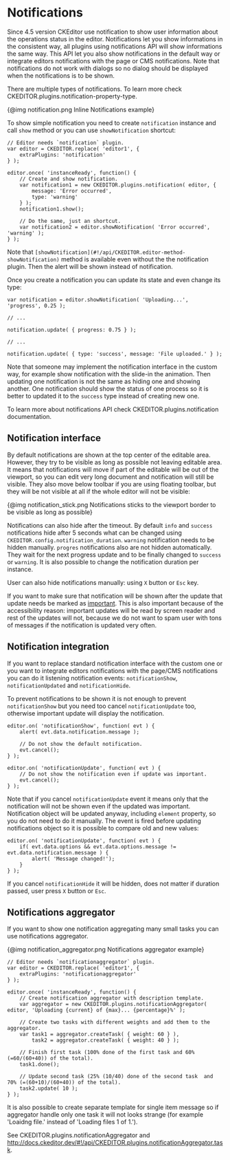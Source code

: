 <!--
Copyright (c) 2003-2015, CKSource - Frederico Knabben. All rights reserved.
For licensing, see LICENSE.md.
-->

# Notifications

Since 4.5 version CKEditor use notification to show user information about the operations status in the editor. Notifications let you show informations in the consistent way, all plugins using notifications API will show informations the same way. This API let you also show notifications in the default way or integrate editors notifications with the page or CMS notifications. Note that notifications do not work with dialogs so no dialog should be displayed when the notifications is to be shown.

There are multiple types of notifications. To learn more check CKEDITOR.plugins.notification-property-type.

{@img notification.png Inline Notifications example}

To show simple notification you need to create `notification` instance and call `show` method or you can use `showNotification` shortcut:

	// Editor needs `notification` plugin.
	var editor = CKEDITOR.replace( 'editor1', {
		extraPlugins: 'notification'
	} );

	editor.once( 'instanceReady', function() {
		// Create and show notification.
		var notification1 = new CKEDITOR.plugins.notification( editor, {
			message: 'Error occurred',
			type: 'warning'
		} );
		notification1.show();

		// Do the same, just an shortcut.
		var notification2 = editor.showNotification( 'Error occurred', 'warning' );
	} );

Note that `[showNotification](#!/api/CKEDITOR.editor-method-showNotification)` method is available even without the the notification plugin. Then the alert will be shown instead of notification.

Once you create a notification you can update its state and even change its type:

	var notification = editor.showNotification( 'Uploading...', 'progress', 0.25 );

	// ...

	notification.update( { progress: 0.75 } );

	// ...

	notification.update( { type: 'success', message: 'File uploaded.' } );

Note that someone may implement the notification interface in the custom way, for example show notification with the slide-in the animation. Then updating one notification is not the same as hiding one and showing another. One notification should show the status of one process so it is better to updated it to the `success` type instead of creating new one.

To learn more about notifications API check CKEDITOR.plugins.notification documentation.

## Notification interface

By default notifications are shown at the top center of the editable area. However, they try to be visible as long as possible not leaving editable area. It means that notifications will move if part of the editable will be out of the viewport, so you can edit very long document and notification will still be visible. They also move below toolbar if you are using floating toolbar, but they will be not visible at all if the whole editor will not be visible:

{@img notification_stick.png Notifications sticks to the viewport border to be visible as long as possible}

Notifications can also hide after the timeout. By default `info` and `success` notifications hide after 5 seconds what can be changed using `CKEDITOR.config.notification_duration`. `warning` notification needs to be hidden manually. `progres` notifications also are not hidden automatically. They wait for the next progress update and to be finally changed to `success` or `warning`. It is also possible to change the notification duration per instance.

User can also hide notifications manually: using `X` button or `Esc` key.

If you want to make sure that notification will be shown after the update that update needs be marked as
[important](#!/api/CKEDITOR.plugins.notification-method-update). This is also important because of the accessibility reason: important updates will be read by screen reader and rest of the updates will not, because we do not want to spam user with tons of messages if the notification is updated very often.

## Notification integration

If you want to replace standard notification interface with the custom one or you want to integrate editors notifications with the page/CMS notifications you can do it listening notification events: `notificationShow`, `notificationUpdated` and `notificationHide`.

To prevent notifications to be shown it is not enough to prevent `notificationShow` but you need too cancel `notificationUpdate` too, otherwise important update will display the notification.

	editor.on( 'notificationShow', function( evt ) {
		alert( evt.data.notification.message );

		// Do not show the default notification.
		evt.cancel();
	} );

	editor.on( 'notificationUpdate', function( evt ) {
		// Do not show the notification even if update was important.
		evt.cancel();
	} );

Note that if you cancel `notificationUpdate` event it means only that the notification will not be shown even if the updated was important. Notification object will be updated anyway, including `element` property, so you do not need to do it manually. The event is fired before updating notifications object so it is possible to compare old and new values:

	editor.on( 'notificationUpdate', function( evt ) {
		if( evt.data.options && evt.data.options.message != evt.data.notification.message ) {
			alert( 'Message changed!');
		}
	} );

If you cancel `notificationHide` it will be hidden, does not matter if duration passed, user press `X` button or `Esc`.

## Notifications aggregator

If you want to show one notification aggregating many small tasks you can use notifications aggregator.

{@img notification_aggregator.png Notifications aggregator example}

	// Editor needs `notificationaggregator` plugin.
	var editor = CKEDITOR.replace( 'editor1', {
		extraPlugins: 'notificationaggregator'
	} );

	editor.once( 'instanceReady', function() {
		// Create notification aggregator with description template.
		var aggregator = new CKEDITOR.plugins.notificationAggregator( editor, 'Uploading {current} of {max}... {percentage}%' );

		// Create two tasks with different weights and add them to the aggregator.
		var task1 = aggregator.createTask( { weight: 60 } ),
			task2 = aggregator.createTask( { weight: 40 } );

		// Finish first task (100% done of the first task and 60% (=60/(60+40)) of the total).
		task1.done();

		// Update second task (25% (10/40) done of the second task  and 70% (=(60+10)/(60+40)) of the total).
		task2.update( 10 );
	} );

It is also possible to create separate template for single item message so if aggregator handle only one task it will not looks strange (for example 'Loaidng file.' instead of 'Loading files 1 of 1.').

See CKEDITOR.plugins.notificationAggregator and http://docs.ckeditor.dev/#!/api/CKEDITOR.plugins.notificationAggregator.task.